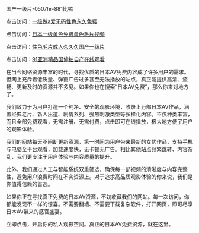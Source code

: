 国产一级片-0507hr-881比鸭


点击访问：<a href="https://cfad.pages.dev/">一级做a爱无码性色永久免费</a>

点击访问：<a href="https://gda-c7m.pages.dev/">日本一级黄色免费黄色毛片视频</a>

点击访问：<a href="https://tfda.pages.dev/">性色毛片成人久久久国产一级片</a>

点击访问：<a href="https://fdhf-454.pages.dev/">91亚洲精品国偷拍自产在线观看</a>


在当今网络资源丰富的时代，寻找优质的日本AV免费内容成了许多用户的需求。但网上充斥着低质量、弹窗广告过多甚至无法播放的站点，真正能提供高清、流畅、更新及时的资源并不多见。如果你也在搜索“日本AV免费”，那么你来对地方了。

我们致力于为用户打造一个纯净、安全的观影环境，收录上万部日本AV作品，涵盖经典老片、新人出道、剧情系列、强烈刺激类型等多样化内容。不仅种类丰富，而且全部免费观看，无需注册、无需付费，点击即可在线播放，极大地方便了用户的观影体验。

我们的网站每天不间断更新资源，第一时间为用户带来最新的女优作品，支持手机与电脑全平台观看，加载速度快，无卡顿无广告。相比其他站点频繁跳转、内容杂乱，我们更专注于用户体验与内容质量的提升。

此外，我们通过人工与智能系统双重筛选，确保每一部视频的清晰度与内容完整性，避免用户浪费时间在不实资源上。对于追求高品质观影体验的你来说，我们是你值得信赖的首选。

如果你正在寻找真正免费的日本AV资源，不妨收藏我们的网站。每一次访问，你都能发现不一样的惊喜。不需要翻墙、不需要下载复杂软件，打开网页，即可尽享日本AV带来的感官盛宴。

立即点击，开启你的私人观影空间。真正的日本AV免费资源，就在这里。

<span style="display:none;">[Canonical link ( https://github.com/nm20250705/5415343 ）</span>
